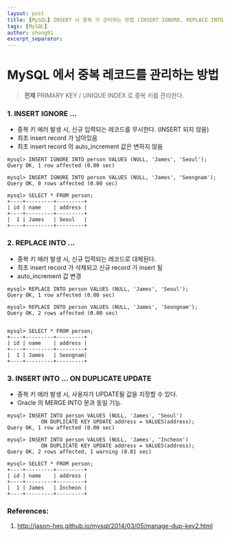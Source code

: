 ```yaml
---
layout: post
title: [MySQL] INSERT 시 중복 키 관리하는 방법 (INSERT IGNORE, REPLACE INTO, ON DUPLICATE UPDATE)
tags: [MySQL]
author: shong91
excerpt_separator: 
---
```


# MySQL 에서 중복 레코드를 관리하는 방법

> **전제**
> PRIMARY KEY / UNIQUE INDEX 로 중복 키를 관리한다.

### 1. INSERT IGNORE ...

- 중복 키 에러 발생 시, 신규 입력되는 레코드를 무시한다. (INSERT 되지 않음)
- 최초 insert record 가 남아있음
- 최초 insert record 의 auto_increment 값은 변하지 않음

```
mysql> INSERT IGNORE INTO person VALUES (NULL, 'James', 'Seoul');
Query OK, 1 row affected (0.00 sec)

mysql> INSERT IGNORE INTO person VALUES (NULL, 'James', 'Seongnam');
Query OK, 0 rows affected (0.00 sec)

mysql> SELECT * FROM person;
+----+---------+---------+
| id | name    | address |
+----+---------+---------+
|  1 | James   | Seoul   |
+----+---------+---------+
```

### 2. REPLACE INTO ...

- 중복 키 에러 발생 시, 신규 입력되는 레코드로 대체된다.
- 최초 insert record 가 삭제되고 신규 record 가 insert 됨
- auto_increment 값 변경

```
mysql> REPLACE INTO person VALUES (NULL, 'James', 'Seoul');
Query OK, 1 row affected (0.00 sec)

mysql> REPLACE INTO person VALUES (NULL, 'James', 'Seongnam');
Query OK, 2 rows affected (0.00 sec)


mysql> SELECT * FROM person;
+----+---------+---------+
| id | name    | address |
+----+---------+---------+
|  1 | James   | Seongnam|
+----+---------+---------+
```

### 3. INSERT INTO ... ON DUPLICATE UPDATE

- 중복 키 에러 발생 시, 사용자가 UPDATE될 값을 지정할 수 있다.
- Oracle 의 MERGE INTO 문과 동일 기능.

```
mysql> INSERT INTO person VALUES (NULL, 'James', 'Seoul')
           ON DUPLICATE KEY UPDATE address = VALUES(address);
Query OK, 1 row affected (0.00 sec)

mysql> INSERT INTO person VALUES (NULL, 'James', 'Incheon')
           ON DUPLICATE KEY UPDATE address = VALUES(address);
Query OK, 2 rows affected, 1 warning (0.01 sec)

mysql> SELECT * FROM person;
+----+---------+---------+
| id | name    | address |
+----+---------+---------+
|  1 | James   | Incheon |
+----+---------+---------+
```

### References:

1. http://jason-heo.github.io/mysql/2014/03/05/manage-dup-key2.html
